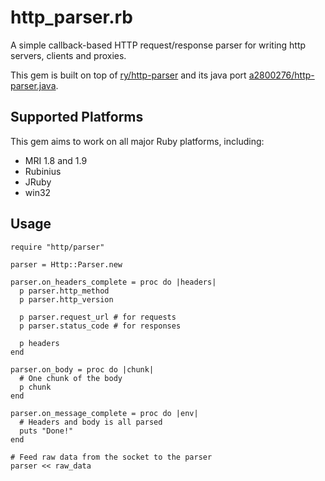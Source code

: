 # http_parser.rb

A simple callback-based HTTP request/response parser for writing http
servers, clients and proxies.

This gem is built on top of [ry/http-parser](http://github.com/ry/http-parser) and its java port [a2800276/http-parser.java](http://github.com/a2800276/http-parser.java).

## Supported Platforms

This gem aims to work on all major Ruby platforms, including:

- MRI 1.8 and 1.9
- Rubinius
- JRuby
- win32

## Usage

    require "http/parser"

    parser = Http::Parser.new

    parser.on_headers_complete = proc do |headers|
      p parser.http_method
      p parser.http_version

      p parser.request_url # for requests
      p parser.status_code # for responses

      p headers
    end

    parser.on_body = proc do |chunk|
      # One chunk of the body
      p chunk
    end

    parser.on_message_complete = proc do |env|
      # Headers and body is all parsed
      puts "Done!"
    end

    # Feed raw data from the socket to the parser
    parser << raw_data

